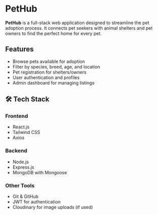 #  PetHub

**PetHub** is a full-stack web application designed to streamline the pet adoption process. It connects pet seekers with animal shelters and pet owners to find the perfect home for every pet.

##  Features

-  Browse pets available for adoption
-  Filter by species, breed, age, and location
-  Pet registration for shelters/owners
-  User authentication and profiles
-  Admin dashboard for managing listings

## 🛠️ Tech Stack

### Frontend
- React.js
- Tailwind CSS
- Axios

### Backend
- Node.js
- Express.js
- MongoDB with Mongoose

### Other Tools
- Git & GitHub
- JWT for authentication
- Cloudinary for image uploads (if used)
